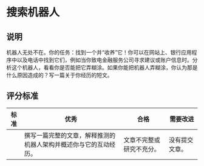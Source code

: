 # 搜索机器人

## 说明

机器人无处不在。你的任务：找到一个并“收养”它！你可以在网站上、银行应用程序中以及电话中找到它们，例如当你致电金融服务公司寻求建议或账户信息时。分析这个机器人，看看你是否能把它弄糊涂。如果你能把机器人弄糊涂，你认为那是什么原因造成的？写一篇关于你经历的短文。

## 评分标准

| 标准     | 优秀                                                                                                               | 合格                                   | 需要改进        |
| -------- | ------------------------------------------------------------------------------------------------------------------ | -------------------------------------- | --------------- |
|          | 撰写一篇完整的文章，解释推测的机器人架构并概述你与它的互动经历。                                                   | 文章不完整或研究不充分。               | 没有提交文章。  |